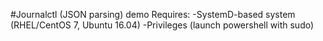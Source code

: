 #Journalctl (JSON parsing) demo
Requires:
-SystemD-based system (RHEL/CentOS 7, Ubuntu 16.04)
-Privileges (launch powershell with sudo)